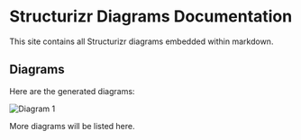
# Structurizr Diagrams Documentation

This site contains all Structurizr diagrams embedded within markdown.

## Diagrams

Here are the generated diagrams:

![Diagram 1](diagrams/diagram1.png)

More diagrams will be listed here.
    